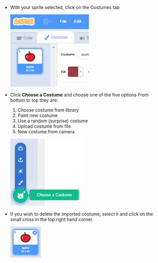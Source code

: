 - With your sprite selected, click on the Costumes tab
    
    ![costumes tab](images/costumes_tab.png)

- Click **Choose a Costume** and choose one of the five options From bottom to top they are:
    
    1. Choose costume from library
    2. Paint new costume
    3. Use a random (surprise) costume
    4. Upload costume from file
    5. New costume from camera
    
    ![choose location](images/choose_location.png)

- If you wish to delete the imported costume, select it and click on the small cross in the top right hand corner.
    
    ![delete costume](images/delete_costume.png)